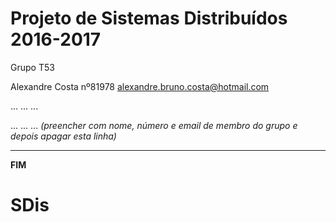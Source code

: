# Projeto de Sistemas Distribuídos 2016-2017 #

Grupo T53

Alexandre Costa nº81978 alexandre.bruno.costa@hotmail.com

... ... ...

... ... ...
*(preencher com nome, número e email de membro do grupo e depois apagar esta linha)*


-------------------------------------------------------------------------------
**FIM**
# SDis
